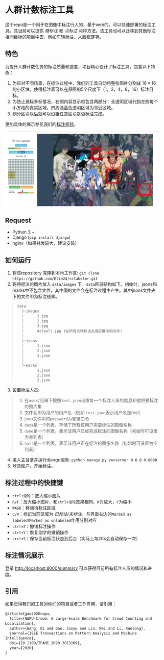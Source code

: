 # 人群计数标注工具

这个repo是一个用于在图像中标注行人的，基于web的，可以快速部署的标注工具。其目前可以提供 *框标注* 和 *点标注* 两种方法。该工具也可以迁移到其他标注相同目标的项目中去，例如车辆标注、人脸框定等。


## 特色
为提升人群计数任务的标注质量和速度，项目精心设计了标注工具，包含以下特色：
1. 为应对不同场景，在标注过程中，我们的工具自动将整张图片分割成 $16 \times 16$ 的小区块。使得标注着可以在原图的5个尺度下（1，2，4，8，16）标注目标。
2. 为防止漏标多标情况，右侧内容显示框包含两部分：全透明区域代指左侧每个小方格的真实区域，四周浅蓝色透明区域为邻近区域。
3. 划分区块以后就可以设置任意区块是否标注完成。

更加具体的展示参见我们的[标注视频](https://www.youtube.com/watch?v=U4Vc6bOPxm0&authuser=0)。

![exhibitation](readmeimg/cclabel.jpg)

## Request

- Python 3.+
- Django (`pip install django`)
- nginx（如果并发较大，建议安装）

## 如何运行

1. 将该repository 克隆到本地工作区: `git clone https://github.com/Elin24/cclabeler.git`
2. 将待标注的图片放入 `data/images` 下，`data`目录结构如下。初始时，jsons和marks中不包含文件，其中国的文件会在标注过程中产生。其中jsons文件夹下的文件即为标注结果。

> ```
> data
>   ├─images
>   │      1.jpg
>   │      2.jpg
>   │      3.jpg
>   │      default.jpg (在所有文件标注完成后展示的文件)
>   │
>   ├─jsons
>   │      1.json
>   │      2.json
>   │      3.json
>   │
>   └─marks
>          1.json
>          2.json
>          3.json
> ```
3. 设置标注人员: 
> 1. 在`user/`目录下按照`test.json`设置每一个标注人员的信息和他将要标注的图片集
> 2. 文件名即为用户的用户名（例如 `test.json`表示用户名是*test*）
> 3. json文件中的`password`为登录口令
> 4. `data`是一个列表，存储了所有该用户需要标注的图像名称
> 5. `done`是一个列表，表示该用户已经完成标注的图像名称（初始时可设置为空列表）
> 6. `half`是一个列表，表示该用户正在标注的图像名称（初始时可设置为空列表）

4. 进入主目录并运行django服务: `python manage.py runserver 0.0.0.0:8000`
6. 登录账户，开始标注。

## 标注过程中的快捷键

- `ctrl+滚轮`：放大缩小图片
- `R/F`：放大缩小图片，和`ctrl+滚轮`效果相同，`R`为放大，`F`为缩小
- `WASD`：移动待标注区域
- `C/V`：标记当前区域为 *已标注/未标注*。与界面右边的`Marded as labeled`/`Marked as unlabeled`作用分别对应
- `ctrl+Z`：撤销标注操作
- `ctrl+Y`：恢复刚才的撤销操作
- `crrl+S`：保存当前标注状态到后台（实际上每20s会自动保存一次）


## 标注情况展示

登录 [http://localhost:8000/summary](http://localhost:8000/summary) 可以获得目前所有标注人员的情况和进度。

## 引用

如果觉得我们的工具对你们的项目或者工作有用，请引用：
```
@article{gao2020nwpu,
  title={NWPU-Crowd: A Large-Scale Benchmark for Crowd Counting and Localization},
  author={Wang, Qi and Gao, Junyu and Lin, Wei and Li, Xuelong},
  journal={IEEE Transactions on Pattern Analysis and Machine Intelligence},
  doi={10.1109/TPAMI.2020.3013269},
  year={2020}
}
```
